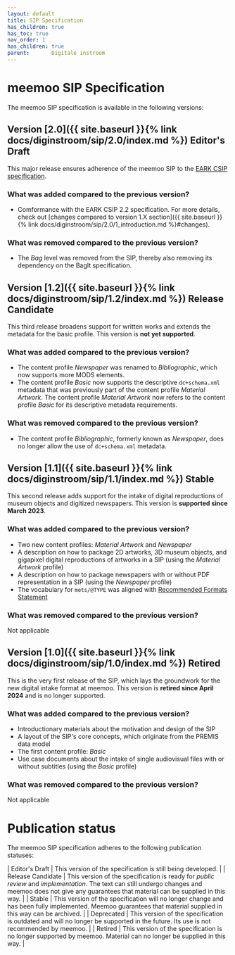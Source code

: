 ```yaml
---
layout: default
title: SIP Specification
has_children: true
has_toc: true
nav_order: 1
has_children: true
parent:       Digitale instroom
---
```


# meemoo SIP Specification

The meemoo SIP specification is available in the following versions:

## Version [2.0]({{ site.baseurl }}{% link docs/diginstroom/sip/2.0/index.md %}) <span class="label label-yellow">Editor's Draft</span>

This major release ensures adherence of the meemoo SIP to the [EARK CSIP specification](https://earksip.dilcis.eu/).

### What was **added** compared to the previous version?

- Comformance with the EARK CSIP 2.2 specification. For more details, check out [changes compared to version 1.X section]({{ site.baseurl }}{% link docs/diginstroom/sip/2.0/1_introduction.md %}#changes).

### What was **removed** compared to the previous version?

- The _Bag_ level was removed from the SIP, thereby also removing its dependency on the BagIt specification.

## Version [1.2]({{ site.baseurl }}{% link docs/diginstroom/sip/1.2/index.md %}) <span class="label label-blue">Release Candidate</span>

This third release broadens support for written works and extends the metadata for the basic profile. This version is **not yet supported**.

### What was **added** compared to the previous version?

- The content profile _Newspaper_ was renamed to _Bibliographic_, which now supports more MODS elements. 
- The content profile _Basic_ now supports the descriptive `dc+schema.xml` metadata that was previously part of the content profile _Material Artwork_. The content profile _Material Artwork_ now refers to the content profile _Basic_ for its descriptive metadata requirements.

### What was **removed** compared to the previous version?

- The content profile _Bibliographic_, formerly known as _Newspaper_, does no longer allow the use of `dc+schema.xml` metadata.

## Version [1.1]({{ site.baseurl }}{% link docs/diginstroom/sip/1.1/index.md %}) <span class="label label-green">Stable</span>

This second release adds support for the intake of digital reproductions of museum objects and digitized newspapers. This version is **supported since March 2023**.

### What was **added** compared to the previous version?

- Two new content profiles: _Material Artwork_ and _Newspaper_
- A description on how to package 2D artworks, 3D museum objects, and gigapixel digital reproductions of artworks in a SIP (using the _Material Artwork_ profile)
- A description on how to package newspapers with or without PDF representation in a SIP (using the _Newspaper_ profile)
- The vocabulary for `mets/@TYPE` was aligned with [Recommended Formats Statement](https://www.loc.gov/preservation/resources/rfs/TOC.html)

### What was **removed** compared to the previous version?

Not applicable

## Version [1.0]({{ site.baseurl }}{% link docs/diginstroom/sip/1.0/index.md %}) <span class="label label-red">Retired</span>

This is the very first release of the SIP, which lays the groundwork for the new digital intake format at meemoo. This version is **retired since April 2024** and is no longer supported.

### What was **added** compared to the previous version?

- Introductionary materials about the motivation and design of the SIP
- A layout of the SIP's core concepts, which originate from the PREMIS data model
- The first content profile: _Basic_
- Use case documents about the intake of single audiovisual files with or without subtitles (using the _Basic_ profile)

### What was **removed** compared to the previous version?

Not applicable

# Publication status

The meemoo SIP specification adheres to the following publication statuses:

| <span class="label label-yellow">Editor's Draft</span> | This version of the specification is still being developed. |
| <span class="label label-blue">Release Candidate</span> | This version of the specification is ready for _public review_ and _implementation_. The text can still undergo changes and meemoo does not give any guarantees that material can be supplied in this way. |
| <span class="label label-green">Stable</span> | This version of the specification will no longer change and has been fully implemented. Meemoo guarantees that material supplied in this way can be archived. |
| <span class="label label-orange">Deprecated</span> | This version of the specification is outdated and will no longer be supported in the future. Its use is not recommended by meemoo. |
| <span class="label label-red">Retired</span> | This version of the specification is no longer supported by meemoo. Material can no longer be supplied in this way. |







